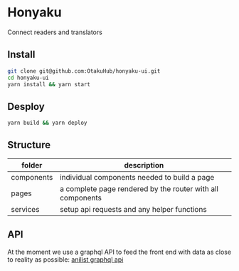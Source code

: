 # Honyaku

Connect readers and translators

## Install

```bash
git clone git@github.com:OtakuHub/honyaku-ui.git
cd honyaku-ui
yarn install && yarn start
```

## Desploy

```bash
yarn build && yarn deploy
```

## Structure

| folder     | description                                                |
| ---------- | ---------------------------------------------------------- |
| components | individual components needed to build a page               |
| pages      | a complete page rendered by the router with all components |
| services   | setup api requests and any helper functions                |

## API

At the moment we use a graphql API to feed the front end with data as close
to reality as possible: [anilist graphql api](https://graphql.anilist.co)
